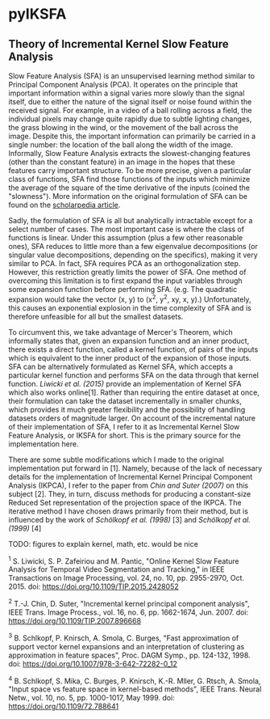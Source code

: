 # pyIKSFA

## Theory of Incremental Kernel Slow Feature Analysis

Slow Feature Analysis (SFA) is an unsupervised learning method similar to
Principal Component Analysis (PCA). It operates on the principle that important
information within a signal varies more slowly than the signal itself, due to
either the nature of the signal itself or noise found within the received
signal. For example, in a video of a ball rolling across a field, the individual
pixels may change quite rapidly due to subtle lighting changes, the grass
blowing in the wind, or the movement of the ball across the image. Despite this,
the important information can primarily be carried in a single number: the
location of the ball along the width of the image. Informally, Slow Feature
Analysis extracts the slowest-changing features (other than the constant
feature) in an image in the hopes that these features carry important structure.
To be more precise, given a particular class of functions, SFA find those
functions of the inputs which minimize the average of the square of the time
derivative of the inputs (coined the "slowness"). More information on the
original formulation of SFA can be found on the
[scholarpedia article](http://www.scholarpedia.org/article/Slow_feature_analysis).

Sadly, the formulation of SFA is all but analytically intractable except for a
select number of cases. The most important case is where the class of functions
is linear. Under this assumption (plus a few other reasonable ones), SFA reduces
to little more than a few eigenvalue decompositions (or singular value
decompositions, depending on the specifics), making it very similar to PCA. In
fact, SFA requires PCA as an orthogonalization step. However, this restriction
greatly limits the power of SFA. One method of overcoming this limitation is to
first expand the input variables through some expansion function before
performing SFA. (e.g. The quadratic expansion would take the vector (x, y) to
(x<sup>2</sup>, y<sup>2</sup>, xy, x, y).) Unfortunately, this causes an
exponential explosion in the time complexity of SFA and is therefore unfeasible
for all but the smallest datasets.

To circumvent this, we take advantage of Mercer's Theorem, which informally
states that, given an expansion function and an inner product, there exists a
direct function, called a kernel function, of pairs of the inputs which is
equivalent to the inner product of the expansion of those inputs. SFA can be
alternatively formulated as Kernel SFA, which accepts a particular kernel
function and performs SFA on the data through that kernel function. _Liwicki et
al. (2015)_ provide an implementation of Kernel SFA which also works online[1].
Rather than requiring the entire dataset at once, their formulation can take the
dataset incrementally in smaller chunks, which provides it much greater
flexibility and the possibility of handling datasets orders of magnitude larger.
On account of the incremental nature of their implementation of SFA, I refer to
it as Incremental Kernel Slow Feature Analysis, or IKSFA for short. This is the
primary source for the implementation here.

There are some subtle modifications which I made to the original implementation
put forward in [1]. Namely, because of the lack of necessary details for the
implementation of Incremental Kernel Principal Component Analysis (IKPCA), I
refer to the paper from _Chin and Suter (2007)_ on this subject [2]. They, in
turn, discuss methods for producing a constant-size Reduced Set representation
of the projection space of the IKPCA. The iterative method I have chosen draws
primarily from their method, but is influenced by the work of _Schölkopf et al.
(1998)_ [3] and _Schölkopf et al. (1999)_ [4]

TODO: figures to explain kernel, math, etc. would be nice

<sup>1</sup> S. Liwicki, S. P. Zafeiriou and M. Pantic, "Online Kernel Slow
Feature Analysis for Temporal Video Segmentation and Tracking," in IEEE
Transactions on Image Processing, vol. 24, no. 10, pp. 2955-2970, Oct. 2015.
doi: https://doi.org/10.1109/TIP.2015.2428052

<sup>2</sup> T.-J. Chin, D. Suter, "Incremental kernel principal component
analysis", IEEE Trans. Image Process., vol. 16, no. 6, pp. 1662-1674, Jun. 2007.
doi: https://doi.org/10.1109/TIP.2007.896668

<sup>3</sup> B. Schlkopf, P. Knirsch, A. Smola, C. Burges, "Fast approximation
of support vector kernel expansions and an interpretation of clustering as
approximation in feature spaces", Proc. DAGM Symp., pp. 124-132, 1998. doi:
https://doi.org/10.1007/978-3-642-72282-0_12

<sup>4</sup> B. Schlkopf, S. Mika, C. Burges, P. Knirsch, K.-R. Mller, G. Rtsch,
A. Smola, "Input space vs feature space in kernel-based methods", IEEE Trans.
Neural Netw., vol. 10, no. 5, pp. 1000-1017, May 1999. doi:
https://doi.org/10.1109/72.788641
